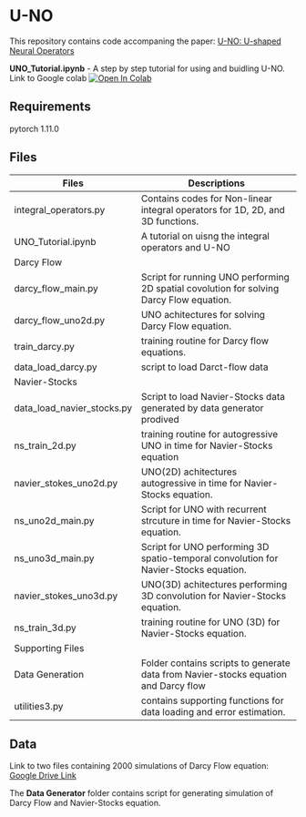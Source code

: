 # U-NO
This repository contains code accompaning the paper: [U-NO: U-shaped Neural Operators](https://arxiv.org/pdf/2204.11127.pdf)

**UNO_Tutorial.ipynb** - A step by step tutorial for using and buidling U-NO. Link to Google colab [![Open In Colab](https://colab.research.google.com/assets/colab-badge.svg)](https://colab.research.google.com/drive/1f1WYsjAgIjJRFtfQYYnZCZsxl602MMPX?usp=sharing)


## Requirements
pytorch 1.11.0

## Files

| Files| Descriptions|
|------|-------------|
|integral_operators.py | Contains codes for Non-linear integral operators for 1D, 2D, and 3D functions.|
|UNO_Tutorial.ipynb| A tutorial on uisng the integral operators and U-NO|
|Darcy Flow|
|darcy_flow_main.py | Script for running UNO performing 2D spatial covolution for solving Darcy Flow equation.|
|darcy_flow_uno2d.py | UNO achitectures for solving Darcy Flow equation.|
|train_darcy.py | training routine for Darcy flow equations.|
|data_load_darcy.py| script to load Darct-flow data|
|Navier-Stocks|
|data_load_navier_stocks.py| Script to load Navier-Stocks data generated by data generator prodived|
|ns_train_2d.py | training routine for autogressive UNO in time for Navier-Stocks equation|
|navier_stokes_uno2d.py | UNO(2D) achitectures autogressive in time for Navier-Stocks equation.|
|ns_uno2d_main.py | Script for UNO with recurrent strcuture in time for Navier-Stocks equation.|
|ns_uno3d_main.py | Script for UNO performing 3D spatio-temporal convolution for Navier-Stocks equation.|
|navier_stokes_uno3d.py | UNO(3D) achitectures performing 3D convolution for Navier-Stocks equation.|
|ns_train_3d.py | training routine for UNO (3D) for Navier-Stocks equation.|
|Supporting Files|
|Data Generation| Folder contains scripts to generate data from Navier-stocks equation and Darcy flow|
|utilities3.py| contains supporting functions for data loading and error estimation.|


## Data

Link to two files containing 2000 simulations of Darcy Flow equation:
[Google Drive Link](https://drive.google.com/drive/folders/1y6j5sL4QrpKTMrlVAyN7bUlt785oQtOm?usp=sharing)

The **Data Generator** folder contains script for generating simulation of  Darcy Flow and Navier-Stocks equation.
